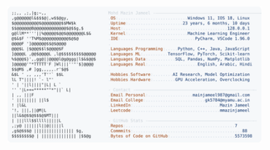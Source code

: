 <picture>
  <source srcset="https://raw.githubusercontent.com/mmazinjameel/mmazinjameel/main/dark_mode.svg?v=1747325587" media="(prefers-color-scheme: dark)">
  <img src="https://raw.githubusercontent.com/mmazinjameel/mmazinjameel/main/light_mode.svg?v=1747325587">
</picture>
